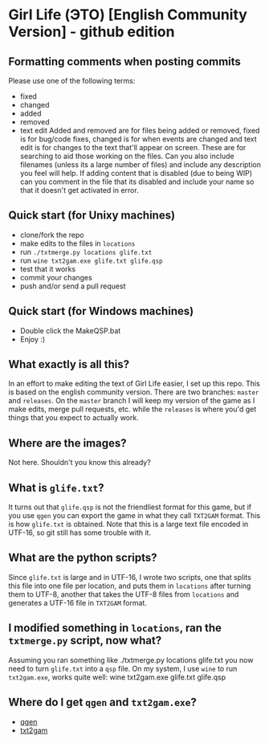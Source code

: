 # Girl Life (ЭТО) [English Community Version] - github edition

## Formatting comments when posting commits
Please use one of the following terms:
* fixed
* changed
* added
* removed
* text edit
Added and removed are for files being added or removed, fixed is for bug/code fixes, changed is for when events are changed and text edit is for changes to the text that'll appear on screen.
These are for searching to aid those working on the files.
Can you also include filenames (unless its a large number of files) and include any description you feel will help.
If adding content that is disabled (due to being WIP) can you comment in the file that its disabled and include your name so that it doesn't get activated in error.

## Quick start (for Unixy machines)
* clone/fork the repo
* make edits to the files in `locations`
* run `./txtmerge.py locations glife.txt`
* run `wine txt2gam.exe glife.txt glife.qsp`
* test that it works
* commit your changes
* push and/or send a pull request

## Quick start (for Windows machines)
* Double click the MakeQSP.bat
* Enjoy :)

## What exactly is all this?
In an effort to make editing the text of Girl Life easier, I set up this repo. This is based on the english community version. There are two branches: `master` and `releases`. On the `master` branch I will keep my version of the game as I make edits, merge pull requests, etc. while the `releases` is where you'd get things that you expect to actually work.

## Where are the images?
Not here. Shouldn't you know this already?

## What is `glife.txt`?
It turns out that `glife.qsp` is not the friendliest format for this game, but if you use `qgen` you can export the game in what they call `TXT2GAM` format. This is how `glife.txt` is obtained. Note that this is a large text file encoded in UTF-16, so git still has some trouble with it.

## What are the python scripts?
Since `glife.txt` is large and in UTF-16, I wrote two scripts, one that splits this file into one file per location, and puts them in `locations` after turning them to UTF-8, another that takes the UTF-8 files from `locations` and generates a UTF-16 file in `TXT2GAM` format.

## I modified something in `locations`, ran the `txtmerge.py` script, now what?
Assuming you ran something like
    ./txtmerge.py locations glife.txt
you now need to turn `glife.txt` into a `qsp` file. On my system, I use `wine` to run `txt2gam.exe`, works quite well:
    wine txt2gam.exe glife.txt glife.qsp

## Where do I get `qgen` and `txt2gam.exe`?
* [qgen](http://qsp.su/index.php?option=com_content&task=view&id=46&Itemid=56)
* [txt2gam](http://qsp.su/index.php?option=com_content&task=view&id=52&Itemid=56)

